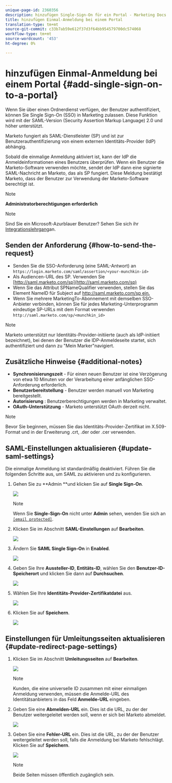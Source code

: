 ```yaml
---
unique-page-id: 2360356
description: hinzufügen Single-Sign-On für ein Portal - Marketing Docs - Produktdokumentation
title: hinzufügen Einmal-Anmeldung bei einem Portal
translation-type: tm+mt
source-git-commit: c33b7ab59e612f37d3f64bb954579700dc574068
workflow-type: tm+mt
source-wordcount: '453'
ht-degree: 0%

---
```



# hinzufügen Einmal-Anmeldung bei einem Portal {#add-single-sign-on-to-a-portal}

Wenn Sie über einen Ordnerdienst verfügen, der Benutzer authentifiziert, können Sie Single Sign-On (SSO) in Marketing zulassen. Diese Funktion wird mit der SAML-Version (Security Assertion Markup Language) 2.0 und höher unterstützt.

Marketo fungiert als SAML-Dienstleister (SP) und ist zur Benutzerauthentifizierung von einem externen Identitäts-Provider (IdP) abhängig.

Sobald die einmalige Anmeldung aktiviert ist, kann der IdP die Anmeldeinformationen eines Benutzers überprüfen. Wenn ein Benutzer die Marketo-Software verwenden möchte, sendet der IdP dann eine signierte SAML-Nachricht an Marketo, das als SP fungiert. Diese Meldung bestätigt Marketo, dass der Benutzer zur Verwendung der Marketo-Software berechtigt ist.

>[!NOTE]
>
>**Administratorberechtigungen erforderlich**

>[!NOTE]
>
>Sind Sie ein Microsoft-Azurblauer Benutzer? Sehen Sie sich ihr [Integrationslehrgang](https://azure.microsoft.com/en-us/documentation/articles/active-directory-saas-marketo-tutorial/)an.

## Senden der Anforderung {#how-to-send-the-request}

* Senden Sie die SSO-Anforderung (eine SAML-Antwort) an `https://login.marketo.com/saml/assertion/<your-munchkin-id>`
* Als Audiencen-URL des SP. Verwenden Sie [http://saml.marketo.com/sp](http://saml.marketo.com/sp)
* Wenn Sie das Attribut SPNameQualifier verwenden, stellen Sie das Element NameID für Subject auf [http://saml.marketo.com/sp ein.](http://saml.marketo.com/sp)
* Wenn Sie mehrere MarketingTo-Abonnement mit demselben SSO-Anbieter verbinden, können Sie für jedes Marketing-Unterprogramm eindeutige SP-URLs mit dem Format verwenden `http://saml.marketo.com/sp/<munchkin_id>`

>[!NOTE]
>
>Marketo unterstützt nur Identitäts-Provider-initiierte (auch als IdP-initiiert bezeichnet), bei denen der Benutzer die IDP-Anmeldeseite startet, sich authentifiziert und dann zu &quot;Mein Marker&quot;navigiert.

## Zusätzliche Hinweise {#additional-notes}

* **Synchronisierungszeit** - Für einen neuen Benutzer ist eine Verzögerung von etwa 10 Minuten vor der Verarbeitung einer anfänglichen SSO-Anforderung erforderlich.
* **Benutzerbereitstellung** - Benutzer werden manuell von Marketing bereitgestellt.
* **Autorisierung** : Benutzerberechtigungen werden in Marketing verwaltet.
* **OAuth-Unterstützung** - Marketo unterstützt OAuth derzeit nicht.

>[!NOTE]
>
>Bevor Sie beginnen, müssen Sie das Identitäts-Provider-Zertifikat im X.509-Format und in der Erweiterung .crt, .der oder .cer verwenden.

## SAML-Einstellungen aktualisieren {#update-saml-settings}

Die einmalige Anmeldung ist standardmäßig deaktiviert. Führen Sie die folgenden Schritte aus, um SAML zu aktivieren und zu konfigurieren.

1. Gehen Sie zu **Admin **und klicken Sie auf **Single Sign-On**.

   ![](assets/image2014-9-24-14-3a36-3a50.png)

   >[!NOTE]
   >
   >Wenn Sie **Single-Sign-On** nicht unter **Admin** sehen, wenden Sie sich an [`[email protected]`](http://mailto:support@marketo.com).

1. Klicken Sie im Abschnitt **SAML-Einstellungen** auf **Bearbeiten**.

   ![](assets/image2014-9-24-14-3a37-3a3.png)

1. Ändern Sie **SAML Single Sign-On** in **Enabled**.

   ![](assets/image2014-9-24-14-3a37-3a17.png)

1. Geben Sie Ihre **Aussteller-ID**, **Entitäts-ID**, wählen Sie den **Benutzer-ID-Speicherort** und klicken Sie dann auf **Durchsuchen**.

   ![](assets/image2014-9-24-14-3a37-3a32.png)

1. Wählen Sie Ihre **Identitäts-Provider-Zertifikatdatei** aus.

   ![](assets/image2014-9-24-14-3a38-3a8.png)

1. Klicken Sie auf **Speichern**.

   ![](assets/image2014-9-24-14-3a38-3a22.png)

## Einstellungen für Umleitungsseiten aktualisieren {#update-redirect-page-settings}

1. Klicken Sie im Abschnitt **Umleitungsseiten** auf **Bearbeiten**.

   ![](assets/seven.png)

   >[!NOTE]
   >
   >Kunden, die eine universelle ID zusammen mit einer einmaligen Anmeldung verwenden, müssen die Anmelde-URL des Identitätsanbieters in das Feld **Anmelde-URL** eingeben.

1. Geben Sie eine **Abmelden-URL** ein. Dies ist die URL, zu der der Benutzer weitergeleitet werden soll, wenn er sich bei Marketo abmeldet.

   ![](assets/eight.png)

1. Geben Sie eine **Fehler-URL** ein. Dies ist die URL, zu der der Benutzer weitergeleitet werden soll, falls die Anmeldung bei Marketo fehlschlägt. Klicken Sie auf **Speichern**.

   ![](assets/nine.png)

   >[!NOTE]
   >
   >Beide Seiten müssen öffentlich zugänglich sein.

